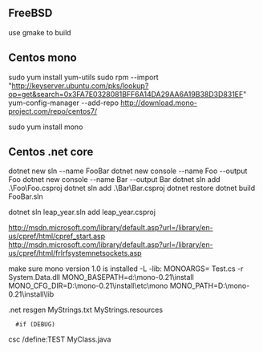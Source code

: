 FreeBSD
-------
use gmake to build

Centos mono
-----------
sudo yum install yum-utils
sudo rpm --import "http://keyserver.ubuntu.com/pks/lookup?op=get&search=0x3FA7E0328081BFF6A14DA29AA6A19B38D3D831EF"
yum-config-manager --add-repo http://download.mono-project.com/repo/centos7/

sudo yum install mono

Centos .net core
----------------
dotnet new sln --name FooBar
dotnet new console --name Foo --output Foo
dotnet new console --name Bar --output Bar
dotnet sln add .\Foo\Foo.csproj
dotnet sln add .\Bar\Bar.csproj
dotnet restore
dotnet build FooBar.sln

dotnet sln leap_year.sln add leap_year.csproj


http://msdn.microsoft.com/library/default.asp?url=/library/en-us/cpref/html/cpref_start.asp
http://msdn.microsoft.com/library/default.asp?url=/library/en-us/cpref/html/frlrfsystemnetsockets.asp

make sure mono version 1.0 is installed
-L <lib path>
-lib:<comma list to path to libs>
MONOARGS= Test.cs -r System.Data.dll
MONO_BASEPATH=d:\mono-0.21\install
MONO_CFG_DIR=D:\mono-0.21\install\etc\mono
MONO_PATH=D:\mono-0.21\install\lib


.net
resgen MyStrings.txt MyStrings.resources

      #if (DEBUG)
csc  /define:TEST MyClass.java
